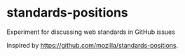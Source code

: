 # standards-positions
Experiment for discussing web standards in GitHub issues

Inspired by https://github.com/mozilla/standards-positions.
